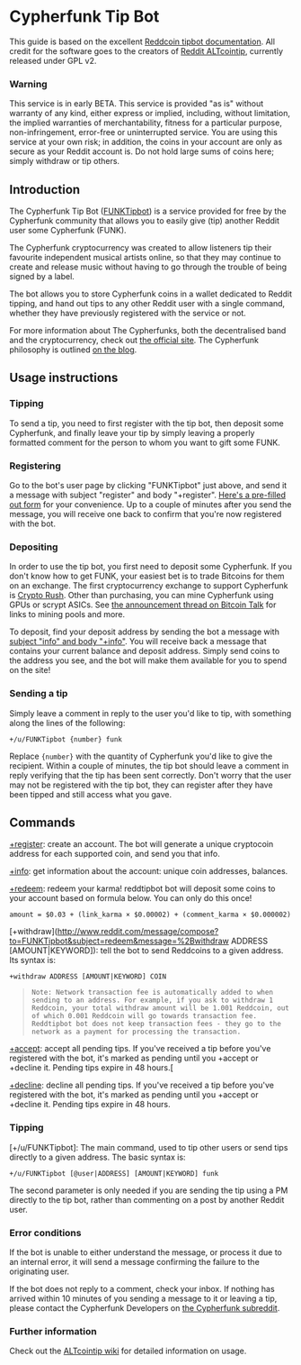 # Cypherfunk Tip Bot

This guide is based on the excellent [Reddcoin tipbot documentation](http://www.reddit.com/r/reddCoin/wiki/tipbot). All credit for the  software goes to the creators of [Reddit ALTcointip](http://www.reddit.com/r/ALTcointip/), currently released under GPL v2.

### Warning

This service is in early BETA. This service is provided "as is" without warranty of any kind, either express or implied, including, without limitation, the implied warranties of merchantability, fitness for a particular purpose, non-infringement, error-free or uninterrupted service. You are using this service at your own risk; in addition, the coins in your account are only as secure as your Reddit account is. Do not hold large sums of coins here; simply withdraw or tip others.

## Introduction

The Cypherfunk Tip Bot ([FUNKTipbot](http://www.reddit.com/user/FUNKTipbot)) is a service provided for free by the Cypherfunk community that allows you to easily give (tip) another Reddit user some Cypherfunk (FUNK).

The Cypherfunk cryptocurrency was created to allow listeners tip their favourite independent musical artists online, so that they may continue to create and release music without having to go through the trouble of being signed by a label.

The bot allows you to store Cypherfunk coins in a wallet dedicated to Reddit tipping, and hand out tips to any other Reddit user with a single command, whether they have previously registered with the service or not.

For more information about The Cypherfunks, both the decentralised band and the cryptocurrency, check out [the official site](http://thecypherfunks.com/). The Cypherfunk philosophy is outlined [on the blog](http://blog.thecypherfunks.com/philosophy).

## Usage instructions

### Tipping
To send a tip, you need to first register with the tip bot, then deposit some Cypherfunk, and finally leave your tip by simply leaving a properly formatted comment for the person to whom you want to gift some FUNK.

### Registering
Go to the bot's user page by clicking "FUNKTipbot" just above, and send it a message with subject "register" and body "+register". [Here's a pre-filled out form](http://www.reddit.com/message/compose/?to=FUNKTipbot&subject=register&message=%2Bregister) for your convenience. Up to a couple of minutes after you send the message, you will receive one back to confirm that you're now registered with the bot.

### Depositing
In order to use the tip bot, you first need to deposit some Cypherfunk. If you don't know how to get FUNK, your easiest bet is to trade Bitcoins for them on an exchange. The first cryptocurrency exchange to support Cypherfunk is [Crypto Rush](http://cryptorush.in/).  Other than purchasing, you can mine Cypherfunk using GPUs or scrypt ASICs. See [the announcement thread on Bitcoin Talk](https://bitcointalk.org/index.php?topic=469407.0) for links to mining pools and more.

To deposit, find your deposit address by sending the bot a message with [subject "info" and body "+info"](http://www.reddit.com/message/compose/?to=FUNKTipbot&subject=info&message=%2Binfo). You will receive back a message that contains your current balance and deposit address. Simply send coins to the address you see, and the bot will make them available for you to spend on the site!

### Sending a tip
Simply leave a comment in reply to the user you'd like to tip, with something along the lines of the following:

    +/u/FUNKTipbot {number} funk

Replace `{number}` with the quantity of Cypherfunk you'd like to give the recipient. Within a couple of minutes, the tip bot should leave a comment in reply verifying that the tip has been sent correctly. Don't worry that the user may not be registered with the tip bot, they can register after they have been tipped and still access what you gave.

## Commands

[+register](http://www.reddit.com/message/compose?to=FUNKTipbot&subject=register&message=%2Bregister): create an account. The bot will generate a unique cryptocoin address for each supported coin, and send you that info.

[+info](http://www.reddit.com/message/compose?to=FUNKTipbot&subject=info&message=%2Binfo): get information about the account: unique coin addresses, balances.

[+redeem](http://www.reddit.com/message/compose?to=FUNKTipbot&subject=redeem&message=%2Bredeem): redeem your karma! reddtipbot bot will deposit some coins to your account based on formula below. You can only do this once!

    amount = $0.03 + (link_karma × $0.00002) + (comment_karma × $0.000002)

[+withdraw](http://www.reddit.com/message/compose?to=FUNKTipbot&subject=redeem&message=%2Bwithdraw ADDRESS [AMOUNT|KEYWORD]): tell the bot to send Reddcoins to a given address. Its syntax is:

    +withdraw ADDRESS [AMOUNT|KEYWORD] COIN

>     Note: Network transaction fee is automatically added to when sending to an address. For example, if you ask to withdraw 1 Reddcoin, your total withdraw amount will be 1.001 Reddcoin, out of which 0.001 Reddcoin will go towards transaction fee. Reddtipbot bot does not keep transaction fees - they go to the network as a payment for processing the transaction.

[+accept](http://www.reddit.com/message/compose?to=FUNKTipbot&subject=accept&message=%2Baccept): accept all pending tips. If you've received a tip before you've registered with the bot, it's marked as pending until you +accept or +decline it. Pending tips expire in 48 hours.[

[+decline](http://www.reddit.com/message/compose?to=FUNKTipbot&subject=decline&message=%2Bdecline): decline all pending tips. If you've received a tip before you've registered with the bot, it's marked as pending until you +accept or +decline it. Pending tips expire in 48 hours.

### Tipping

[+/u/FUNKTipbot]: The main command, used to tip other users or send tips directly to a given address. The basic syntax is:

    +/u/FUNKTipbot [@user|ADDRESS] [AMOUNT|KEYWORD] funk

The second parameter is only needed if you are sending the tip using a PM directly to the tip bot, rather than commenting on a post by another Reddit user.

### Error conditions
If the bot is unable to either understand the message, or process it due to an internal error, it will send a message confirming the failure to the originating user. 

If the bot does not reply to a comment, check your inbox. If nothing has arrived within 10 minutes of you sending a message to it or leaving a tip, please contact the Cypherfunk Developers on [the Cypherfunk subreddit](http://www.reddit.com/r/thecypherfunks).

### Further information
Check out the [ALTcointip wiki](http://www.reddit.com/r/ALTcointip/wiki/index) for detailed information on usage.